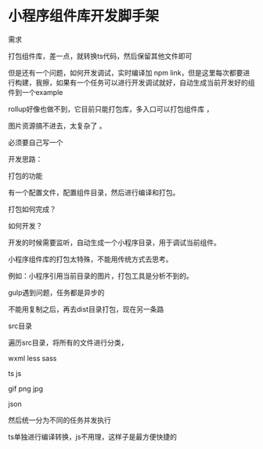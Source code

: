 # 小程序组件库开发脚手架

需求

打包组件库，差一点，就转换ts代码，然后保留其他文件即可


但是还有一个问题，如何开发调试，实时编译加 npm link，但是这里每次都要进行构建，我擦，如果有一个任务可以进行开发调试就好，自动生成当前开发好的组件到一个example

rollup好像也做不到，它目前只能打包库，多入口可以打包组件库
，


图片资源搞不进去，太复杂了 。

必须要自己写一个

开发思路：

打包的功能

有一个配置文件，配置组件目录，然后进行编译和打包。

打包如何完成？

如何开发？

开发的时候需要监听，自动生成一个小程序目录，用于调试当前组件。

小程序组件库的打包太特殊，不能用传统方式去思考。

例如：小程序引用当前目录的图片，打包工具是分析不到的。

gulp遇到问题，任务都是异步的

不能用复制之后，再去dist目录打包，现在另一条路

src目录

遍历src目录，将所有的文件进行分类，

wxml
less
sass

ts
js

gif
png
jpg

json

然后统一分为不同的任务并发执行

ts单独进行编译转换，js不用理，这样子是最方便快捷的
